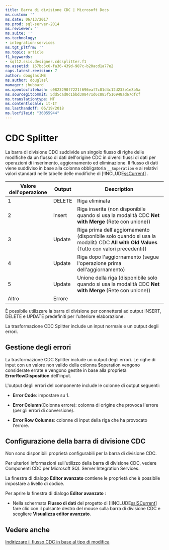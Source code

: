 ```yaml
---
title: Barra di divisione CDC | Microsoft Docs
ms.custom: ''
ms.date: 06/13/2017
ms.prod: sql-server-2014
ms.reviewer: ''
ms.suite: ''
ms.technology:
- integration-services
ms.tgt_pltfrm: ''
ms.topic: article
f1_keywords:
- sql12.ssis.designer.cdcsplitter.f1
ms.assetid: 167bc5c6-fa36-439d-987c-b20acd1a77e2
caps.latest.revision: 7
author: douglaslMS
ms.author: douglasl
manager: jhubbard
ms.openlocfilehash: c0823290f7221f696eaf7c81d4c12d233e1e8b5a
ms.sourcegitcommit: 5dd5cad0c1bbd308471d6c885f516948ad67dfcf
ms.translationtype: MT
ms.contentlocale: it-IT
ms.lasthandoff: 06/19/2018
ms.locfileid: "36055944"
---
```

# <a name="cdc-splitter"></a>CDC Splitter
  La barra di divisione CDC suddivide un singolo flusso di righe delle modifiche da un flusso di dati dell'origine CDC in diversi flussi di dati per operazioni di inserimento, aggiornamento ed eliminazione. Il flusso di dati viene suddiviso in base alla colonna obbligatoria `__$operation` e ai relativi valori standard nelle tabelle delle modifiche di [!INCLUDE[ssCurrent](../../includes/sscurrent-md.md)] .  
  
|Valore dell'operazione|Output|Description|  
|------------------------|------------|-----------------|  
|1|DELETE|Riga eliminata|  
|2|Insert|Riga inserita (non disponibile quando si usa la modalità CDC **Net with Merge** (Rete con unione))|  
|3|Update|Riga prima dell'aggiornamento (disponibile solo quando si usa la modalità CDC **All with Old Values** (Tutto con valori precedenti))|  
|4|Update|Riga dopo l'aggiornamento (segue l'operazione prima dell'aggiornamento)|  
|5|Update|Unione della riga (disponibile solo quando si usa la modalità CDC **Net with Merge** (Rete con unione))|  
|Altro|Errore||  
  
 È possibile utilizzare la barra di divisione per connettersi ad output INSERT, DELETE e UPDATE predefiniti per l'ulteriore elaborazione.  
  
 La trasformazione CDC Splitter include un input normale e un output degli errori.  
  
## <a name="error-handling"></a>Gestione degli errori  
 La trasformazione CDC Splitter include un output degli errori. Le righe di input con un valore non valido della colonna $operation vengono considerate errate e vengono gestite in base alla proprietà **ErrorRowDisposition** dell'input.  
  
 L'output degli errori del componente include le colonne di output seguenti:  
  
-   **Error Code**: impostare su 1.  
  
-   **Error Column**(Colonna errore): colonna di origine che provoca l'errore (per gli errori di conversione).  
  
-   **Error Row Columns**: colonne di input della riga che ha provocato l'errore.  
  
## <a name="configuring-the-cdc-splitter"></a>Configurazione della barra di divisione CDC  
 Non sono disponibili proprietà configurabili per la barra di divisione CDC.  
  
 Per ulteriori informazioni sull'utilizzo della barra di divisione CDC, vedere Componenti CDC per Microsoft SQL Server Integration Services.  
  
 La finestra di dialogo **Editor avanzato** contiene le proprietà che è possibile impostare a livello di codice.  
  
 Per aprire la finestra di dialogo **Editor avanzato** :  
  
-   Nella schermata **Flusso di dati** del progetto di [!INCLUDE[ssISCurrent](../../includes/ssiscurrent-md.md)] fare clic con il pulsante destro del mouse sulla barra di divisione CDC e scegliere **Visualizza editor avanzato**.  
  
## <a name="see-also"></a>Vedere anche  
 [Indirizzare il flusso CDC in base al tipo di modifica](direct-the-cdc-stream-according-to-the-type-of-change.md)  
  
  